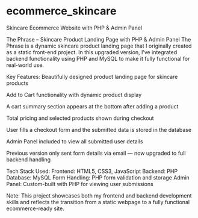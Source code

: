 # ecommerce_skincare
Skincare Ecommerce Website with PHP &amp; Admin Panel

The Phrase – Skincare Product Landing Page with PHP & Admin Panel
The Phrase is a dynamic skincare product landing page that I originally created as a static front-end project. In this upgraded version, I’ve integrated backend functionality using PHP and MySQL to make it fully functional for real-world use.

Key Features:
Beautifully designed product landing page for skincare products

Add to Cart functionality with dynamic product display

A cart summary section appears at the bottom after adding a product

Total pricing and selected products shown during checkout

User fills a checkout form and the submitted data is stored in the database

Admin Panel included to view all submitted user details

Previous version only sent form details via email — now upgraded to full backend handling

Tech Stack Used:
Frontend: HTML5, CSS3, JavaScript
Backend: PHP
Database: MySQL
Form Handling: PHP form validation and storage
Admin Panel: Custom-built with PHP for viewing user submissions

Note:
This project showcases both my frontend and backend development skills and reflects the transition from a static webpage to a fully functional ecommerce-ready site.
